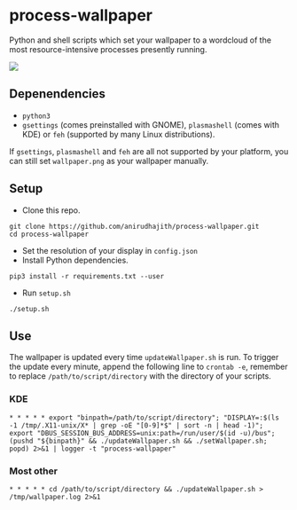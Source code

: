 # process-wallpaper

Python and shell scripts which set your wallpaper to a wordcloud of the most resource-intensive processes presently running.

![](https://raw.githubusercontent.com/anirudhajith/process-wallpaper/master/screenshot.png)

## Depenendencies
* `python3`
* `gsettings` (comes preinstalled with GNOME), `plasmashell` (comes with KDE) or `feh` (supported by many Linux distributions). 

If `gsettings`, `plasmashell` and `feh` are all not supported by your platform, you can still set `wallpaper.png` as your wallpaper manually.

## Setup

* Clone this repo.

```
git clone https://github.com/anirudhajith/process-wallpaper.git
cd process-wallpaper
```
* Set the resolution of your display in `config.json`
* Install Python dependencies.
```
pip3 install -r requirements.txt --user
```
* Run `setup.sh`
```
./setup.sh
```

## Use
The wallpaper is updated every time `updateWallpaper.sh` is run. To trigger the update every minute, append the following line to `crontab -e`, remember to replace `/path/to/script/directory` with the directory of your scripts.
### KDE
```
* * * * * export "binpath=/path/to/script/directory"; "DISPLAY=:$(ls -1 /tmp/.X11-unix/X* | grep -oE "[0-9]*$" | sort -n | head -1)"; export "DBUS_SESSION_BUS_ADDRESS=unix:path=/run/user/$(id -u)/bus"; (pushd "${binpath}" && ./updateWallpaper.sh && ./setWallpaper.sh; popd) 2>&1 | logger -t "process-wallpaper"
```
### Most other
```
* * * * * cd /path/to/script/directory && ./updateWallpaper.sh > /tmp/wallpaper.log 2>&1

```
